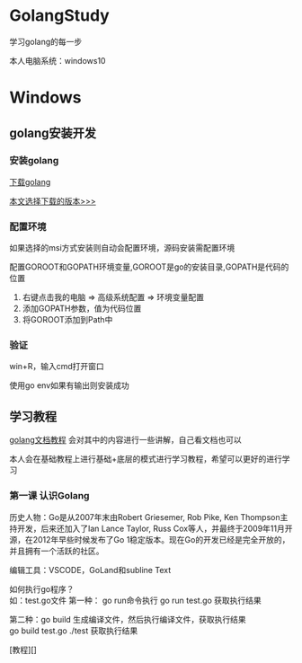 # GolangStudy #
学习golang的每一步

本人电脑系统：windows10


# Windows #

## golang安装开发 ##

### 安装golang  ###
[下载golang](https://studygolang.com/dl)

[本文选择下载的版本>>>](https://studygolang.com/dl/golang/go1.19.3.windows-amd64.msi)

### 配置环境 ###
如果选择的msi方式安装则自动会配置环境，源码安装需配置环境  

配置GOROOT和GOPATH环境变量,GOROOT是go的安装目录,GOPATH是代码的位置  
1. 右键点击我的电脑 => 高级系统配置 => 环境变量配置  
2. 添加GOPATH参数，值为代码位置  
3. 将GOROOT添加到Path中  

### 验证 ###
win+R，输入cmd打开窗口

使用go env如果有输出则安装成功


## 学习教程 ##  
[golang文档教程](http://docscn.studygolang.com/doc/)
会对其中的内容进行一些讲解，自己看文档也可以  


本人会在基础教程上进行基础+底层的模式进行学习教程，希望可以更好的进行学习  

### 第一课 认识Golang ###  
历史人物：Go是从2007年末由Robert Griesemer, Rob Pike, Ken Thompson主持开发，后来还加入了Ian Lance Taylor, Russ Cox等人，并最终于2009年11月开源，在2012年早些时候发布了Go 1稳定版本。现在Go的开发已经是完全开放的，并且拥有一个活跃的社区。


编辑工具：VSCODE，GoLand和subline Text  

如何执行go程序？  
如：test.go文件
第一种： go run命令执行
go run test.go  获取执行结果  

第二种：go build 生成编译文件，然后执行编译文件，获取执行结果  
go build test.go
./test 获取执行结果

[教程][]
